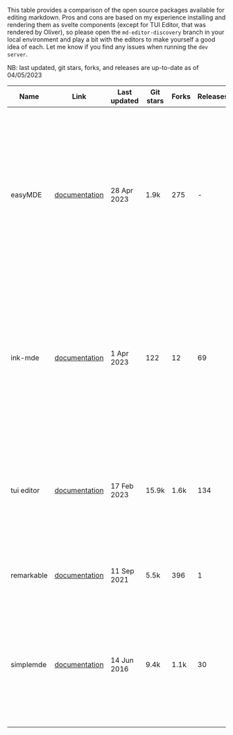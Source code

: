 This table provides a comparison of the open source packages available for editing markdown. Pros and cons are based on my experience installing and rendering them as svelte components (except for TUI Editor, that was rendered by Oliver), so please open the `md-editor-discovery` branch in your local environment and play a bit with the editors to make yourself a good idea of each. Let me know if you find any issues when running the `dev server`.

NB: last updated, git stars, forks, and releases are up-to-date as of 04/05/2023

| Name       | Link                                                                     | Last updated | Git stars | Forks | Releases | Contributors | Pros                                                                                                                                        | Cons                                                                                                                                                                                                                                                      |
| ---------- | ------------------------------------------------------------------------ | ------------ | --------- | ----- | -------- | ------------ | ------------------------------------------------------------------------------------------------------------------------------------------- | --------------------------------------------------------------------------------------------------------------------------------------------------------------------------------------------------------------------------------------------------------- |
| easyMDE    | [documentation](https://github.com/Ionaru/easy-markdown-editor)          | 28 Apr 2023  | 1.9k      | 275   | -        | 11           | - works best with CDN links <br> - customisable toolbar                                                                                     | - doesn't work well with SvelteKit <br> - customising the toolbar isn't straightforward (probably because it isn't made to work with SvelteKit) <br> - preview displays underneath the textarea with no visual separation between plain-text and markdown |
| ink-mde    | [documentation](https://github.com/davidmyersdev/ink-mde)                | 1 Apr 2023   | 122       | 12    | 69       | 3            | - syntax highlighting for html, css & js <br> - works well with SvelteKit <br> - can be extended through Plugins API <br> - Mobile friendly | - hasn't got unordered lists or tables <br> - not necessarily a con but something to consider: attribution recommended (small badge on bottom right) <br> - Plugin API is still in experimental phase                                                     |
| tui editor | [documentation](https://github.com/nhn/tui.editor)                       | 17 Feb 2023  | 15.9k     | 1.6k  | 134      | 112          | - provides great UX out of the box <br> - works well with SvelteKit (although we're using a non-official wrapper) <br> - mobile friendly    | - doesn't seem to support style customisation                                                                                                                                                                                                             |
| remarkable | [documentation](https://github.com/jonschlinkert/remarkable)             | 11 Sep 2021  | 5.5k      | 396   | 1        | 40           | - it's a parser, can be used if we decide to create our own editor                                                                          | - not an editor, lol                                                                                                                                                                                                                                      |
| simplemde  | [documentation](https://github.com/sparksuite/simplemde-markdown-editor) | 14 Jun 2016  | 9.4k      | 1.1k  | 30       | 29           |                                                                                                                                             | - needs a lot of work on UX <br> - I removed the buttons that break the UI (preview and side-by-side) <br> - doesn't work well with SvelteKit (probably because it's outdated)                                                                            |
